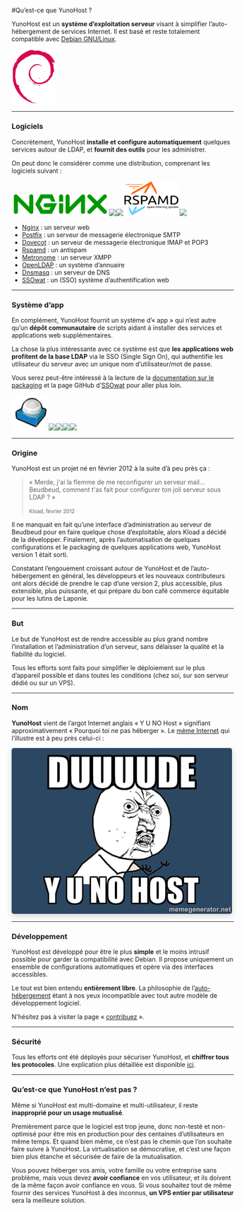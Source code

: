 #Qu’est-ce que YunoHost ?

YunoHost est un **système d’exploitation serveur** visant à simplifier l’auto-hébergement de services Internet.
Il est basé et reste totalement compatible avec [Debian GNU/Linux](http://debian.org).

<img src="/images/debian-logo.png" width=100>

---

### Logiciels

Concrètement, YunoHost **installe et configure automatiquement** quelques services autour de LDAP, et **fournit des outils** pour les administrer.

On peut donc le considérer comme une distribution, comprenant les logiciels suivant :

<img src="/images/nginx.png"><img src="https://yunohost.org/images/postfix.png"><img src="https://yunohost.org/images/dovecot.png"><img src="/images/rspamd.png"><img src="https://yunohost.org/images/XMPP_logo.png" width=80>

* [Nginx](http://nginx.org/) : un serveur web
* [Postfix](http://www.postfix.org/) : un serveur de messagerie électronique SMTP
* [Dovecot](http://www.dovecot.org/) : un serveur de messagerie électronique IMAP et POP3
* [Rspamd](https://rspamd.com/) : un antispam
* [Metronome](http://www.lightwitch.org/metronome) : un serveur XMPP
* [OpenLDAP](http://www.openldap.org/) : un système d’annuaire
* [Dnsmasq](http://www.thekelleys.org.uk/dnsmasq/doc.html) : un serveur de DNS
* [SSOwat](https://github.com/Kloadut/SSOwat) : un (SSO) système d’authentification web

---

### Système d’app

En complément, YunoHost fournit un système d’« app » qui n’est autre qu’un **dépôt communautaire** de scripts aidant à installer des services et applications web supplémentaires.

La chose la plus intéressante avec ce système est que **les applications web profitent de la base LDAP** via le SSO (Single Sign On), qui authentifie les utilisateur du serveur avec un unique nom d’utilisateur/mot de passe.

Vous serez peut-être intéressé à la lecture de la [documentation sur le packaging](/packaging_apps_fr) et la page GitHub d’[SSOwat](https://github.com/Kloadut/SSOwat) pour aller plus loin.

<img src="/images/roundcube.png"><img src="https://yunohost.org/images/ttrss.png"><img src="https://yunohost.org/images/wordpress.png"><img src="https://yunohost.org/images/transmission.png"><img src="https://yunohost.org/images/jappix.png">

---

### Origine

YunoHost est un projet né en février 2012 à la suite d’à peu près ça :

 <blockquote><p>« Merde, j'ai la flemme de me reconfigurer un serveur mail... Beudbeud, comment t'as fait pour configurer ton joli serveur sous LDAP ? »</p>
<small>Kload, février 2012</small></blockquote>

Il ne manquait en fait qu’une interface d’administration au serveur de Beudbeud pour en faire quelque chose d’exploitable, alors Kload a décidé de la développer. Finalement, après l’automatisation de quelques configurations et le packaging de quelques applications web, YunoHost version 1 était sorti.

Constatant l’engouement croissant autour de YunoHost et de l’auto-hébergement en général, les développeurs et les nouveaux contributeurs ont alors décidé de prendre le cap d’une version 2, plus accessible, plus extensible, plus puissante, et qui prépare du bon café commerce équitable pour les lutins de Laponie.

---

### But

Le but de YunoHost est de rendre accessible au plus grand nombre l’installation et l’administration d’un serveur, sans délaisser la qualité et la fiabilité du logiciel. 

Tous les efforts sont faits pour simplifier le déploiement sur le plus d’appareil possible et dans toutes les conditions (chez soi, sur son serveur dédié ou sur un VPS).

---

### Nom

**YunoHost** vient de l’argot Internet anglais « Y U NO Host » signifiant approximativement « Pourquoi toi ne pas héberger ». Le [mème Internet](http://fr.wikipedia.org/wiki/M%C3%A8me_Internet) qui l’illustre est à peu près celui-ci :
<div class="text-center"><img style="border-radius: 5px; box-shadow: 0 5px 15px rgba(0,0,0,0.15);" src="/images/dude_yunohost.jpg"></div>

---

### Développement

YunoHost est développé pour être le plus **simple** et le moins intrusif possible pour garder la compatibilité avec Debian. Il propose uniquement un ensemble de configurations automatiques et opère via des interfaces accessibles.

Le tout est bien entendu **entièrement libre**. La philosophie de l’[auto-hébergement](selfhosting_fr) étant à nos yeux incompatible avec tout autre modèle de développement logiciel.

N'hésitez pas à visiter la page « [contribuez](/contribute_fr) ».

---

### Sécurité

Tous les efforts ont été déployés pour sécuriser YunoHost, et **chiffrer tous les protocoles**. Une explication plus détaillée est disponible [ici](/security_fr).

---

### Qu’est-ce que YunoHost n’est pas ?

Même si YunoHost est multi-domaine et multi-utilisateur, il reste **inapproprié pour un usage mutualisé**.

Premièrement parce que le logiciel est trop jeune, donc non-testé et non-optimisé pour être mis en production pour des centaines d’utilisateurs en même temps. Et quand bien même, ce n’est pas le chemin que l’on souhaite faire suivre à YunoHost. La virtualisation se démocratise, et c’est une façon bien plus étanche et sécurisée de faire de la mutualisation.

Vous pouvez héberger vos amis, votre famille ou votre entreprise sans problème, mais vous devez **avoir confiance** en vos utilisateur, et ils doivent de la même façon avoir confiance en vous. Si vous souhaitez tout de même fournir des services YunoHost à des inconnus, **un VPS entier par utilisateur** sera la meilleure solution.
